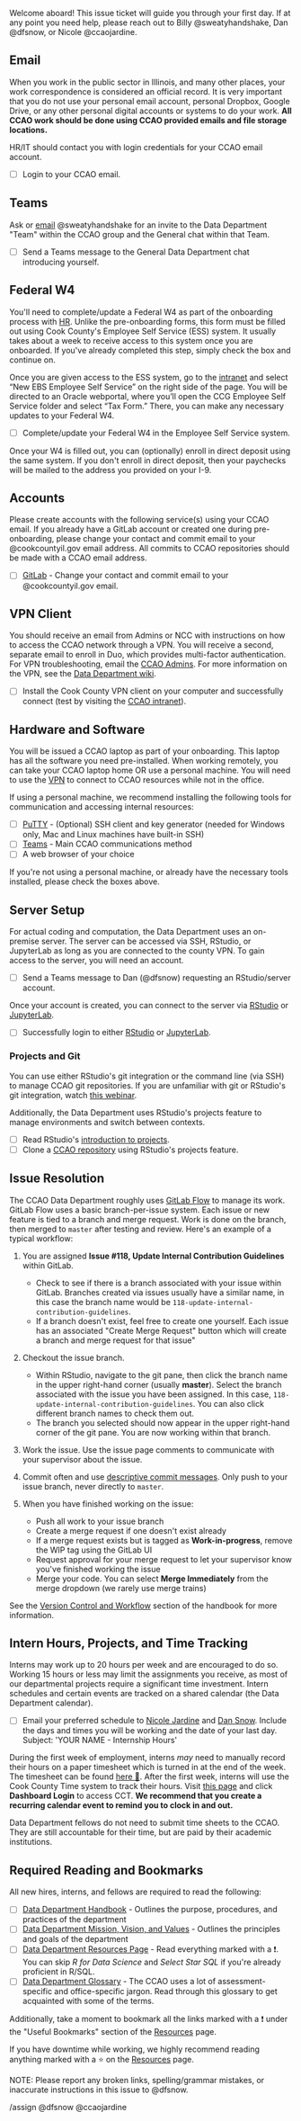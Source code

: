 Welcome aboard! This issue ticket will guide you through your first day. If at any point you need help, please reach out to Billy @sweatyhandshake, Dan @dfsnow, or Nicole @ccaojardine.

## Email

When you work in the public sector in Illinois, and many other places, your work correspondence is considered an official record. It is very important that you do not use your personal email account, personal Dropbox, Google Drive, or any other personal digital accounts or systems to do your work. **All CCAO work should be done using CCAO provided emails and file storage locations.** 

HR/IT should contact you with login credentials for your CCAO email account.

- [ ] Login to your CCAO email.

## Teams

Ask or [email](mailto:william.ridgeway@cookcountyil.gov) @sweatyhandshake for an invite to the Data Department "Team" within the CCAO group and the General chat within that Team.

- [ ] Send a Teams message to the General Data Department chat introducing yourself.

## Federal W4

You'll need to complete/update a Federal W4 as part of the onboarding process with [HR](assessor.ccaohr@cookcountyil.gov). Unlike the pre-onboarding forms, this form must be filled out using Cook County's Employee Self Service (ESS) system. It usually takes about a week to receive access to this system once you are onboarded. If you've already completed this step, simply check the box and continue on.

Once you are given access to the ESS system, go to the [intranet](intranet/) and select “New EBS Employee Self Service” on the right side of the page. You will be directed to an Oracle webportal, where you’ll open the CCG Employee Self Service folder and select “Tax Form.” There, you can make any necessary updates to your Federal W4.

- [ ] Complete/update your Federal W4 in the Employee Self Service system.

Once your W4 is filled out, you can (optionally) enroll in direct deposit using the same system. If you don't enroll in direct deposit, then your paychecks will be mailed to the address you provided on your I-9.

## Accounts

Please create accounts with the following service(s) using your CCAO email. If you already have a GitLab account or created one during pre-onboarding, please change your contact and commit email to your @cookcountyil.gov email address. All commits to CCAO repositories should be made with a CCAO email address.

- [ ] [GitLab](https://gitlab.com/) - Change your contact and commit email to your @cookcountyil.gov email.

## VPN Client

You should receive an email from Admins or NCC with instructions on how to access the CCAO network through a VPN. You will receive a second, separate email to enroll in Duo, which provides multi-factor authentication. For VPN troubleshooting, email the [CCAO Admins](Assessor.admins@cookcountyil.gov). For more information on the VPN, see the [Data Department wiki](https://gitlab.com/groups/ccao-data-science---modeling/-/wikis/People/VPN).

- [ ] Install the Cook County VPN client on your computer and successfully connect (test by visiting the [CCAO intranet](http://intranet/)).

## Hardware and Software 

You will be issued a CCAO laptop as part of your onboarding. This laptop has all the software you need pre-installed. When working remotely, you can take your CCAO laptop home OR use a personal machine. You will need to use the [VPN](#vpn-client) to connect to CCAO resources while not in the office.

If using a personal machine, we recommend installing the following tools for communication and accessing internal resources:

- [ ] [PuTTY](https://www.putty.org/) - (Optional) SSH client and key generator (needed for Windows only, Mac and Linux machines have built-in SSH)
- [ ] [Teams](https://products.office.com/en-us/microsoft-teams/download-app) - Main CCAO communications method
- [ ] A web browser of your choice

If you're not using a personal machine, or already have the necessary tools installed, please check the boxes above.

## Server Setup

For actual coding and computation, the Data Department uses an on-premise server. The server can be accessed via SSH, RStudio, or JupyterLab as long as you are connected to the county VPN. To gain access to the server, you will need an account.

- [ ] Send a Teams message to Dan (@dfsnow) requesting an RStudio/server account.

Once your account is created, you can connect to the server via [RStudio](https://datascience.cookcountyassessor.com/rstudio/) or [JupyterLab](https://datascience.cookcountyassessor.com/jupyter).

- [ ] Successfully login to either [RStudio](https://datascience.cookcountyassessor.com/rstudio) or [JupyterLab](https://datascience.cookcountyassessor.com/jupyter).

### Projects and Git

You can use either RStudio's git integration or the command line (via SSH) to manage CCAO git repositories. If you are unfamiliar with git or RStudio's git integration, watch [this webinar](https://www.rstudio.com/resources/webinars/managing-part-2-github-and-rstudio/).

Additionally, the Data Department uses RStudio's projects feature to manage environments and switch between contexts.

- [ ] Read RStudio's [introduction to projects](https://support.rstudio.com/hc/en-us/articles/200526207-Using-RStudio-Projects).
- [ ] Clone a [CCAO repository](https://gitlab.com/ccao-data-science---modeling/models/ccao_res_avm) using RStudio's projects feature.

## Issue Resolution

The CCAO Data Department roughly uses [GitLab Flow](https://docs.gitlab.com/ee/topics/gitlab_flow.html) to manage its work. GitLab Flow uses a basic branch-per-issue system. Each issue or new feature is tied to a branch and merge request. Work is done on the branch, then merged to `master` after testing and review. Here's an example of a typical workflow:

1. You are assigned **Issue #118, Update Internal Contribution Guidelines** within GitLab.
   * Check to see if there is a branch associated with your issue within GitLab. Branches created via issues usually have a similar name, in this case the branch name would be `118-update-internal-contribution-guidelines`.
   * If a branch doesn't exist, feel free to create one yourself. Each issue has an associated "Create Merge Request" button which will create a branch and merge request for that issue"

2. Checkout the issue branch.
   * Within RStudio, navigate to the git pane, then click the branch name in the upper right-hand corner (usually **master**). Select the branch associated with the issue you have been assigned. In this case, `118-update-internal-contribution-guidelines`. You can also click different branch names to check them out.
   * The branch you selected should now appear in the upper right-hand corner of the git pane. You are now working within that branch.

2. Work the issue. Use the issue page comments to communicate with your supervisor about the issue.

3. Commit often and use [descriptive commit messages](https://commit.style/). Only push to your issue branch, never directly to `master`.

4. When you have finished working on the issue:
   * Push all work to your issue branch
   * Create a merge request if one doesn't exist already
   * If a merge request exists but is tagged as **Work-in-progress**, remove the WIP tag using the GitLab UI
   * Request approval for your merge request to let your supervisor know you've finished working the issue
   * Merge your code. You can select **Merge Immediately** from the merge dropdown (we rarely use merge trains)

See the [Version Control and Workflow](https://gitlab.com/groups/ccao-data-science---modeling/-/wikis/Handbook/Handbook#version-control-and-workflow) section of the handbook for more information.

## Intern Hours, Projects, and Time Tracking

Interns may work up to 20 hours per week and are encouraged to do so. Working 15 hours or less may limit the assignments you receive, as most of our departmental projects require a significant time investment. Intern schedules and certain events are tracked on a shared calendar (the Data Department calendar). 

- [ ] Email your preferred schedule to [Nicole Jardine](mailto:nicole.jardine@cookcountyil.gov) and [Dan Snow](mailto:daniel.snow@cookcountyil.gov). Include the days and times you will be working and the date of your last day. Subject: 'YOUR NAME - Internship Hours'

During the first week of employment, interns _may_ need to manually record their hours on a paper timesheet which is turned in at the end of the week. The timesheet can be found [here :page_facing_up:](/forms/internship/intern-time-sheet.pdf). After the first week, interns will use the Cook County Time system to track their hours. Visit [this page](https://www.cookcountyil.gov/cct) and click **Dashboard Login** to access CCT. **We recommend that you create a recurring calendar event to remind you to clock in and out.**

Data Department fellows do not need to submit time sheets to the CCAO. They are still accountable for their time, but are paid by their academic institutions.

## Required Reading and Bookmarks

All new hires, interns, and fellows are required to read the following:

- [ ] [Data Department Handbook](https://gitlab.com/groups/ccao-data-science---modeling/-/wikis/Handbook/Handbook) - Outlines the purpose, procedures, and practices of the department
- [ ] [Data Department Mission, Vision, and Values](https://gitlab.com/groups/ccao-data-science---modeling/-/wikis/Handbook/Mission%20Vision%20Values) - Outlines the principles and goals of the department
- [ ] [Data Department Resources Page](https://gitlab.com/groups/ccao-data-science---modeling/-/wikis/Handbook/Resources) - Read everything marked with a :exclamation:. You can skip *R for Data Science* and *Select Star SQL* if you're already proficient in R/SQL.
- [ ] [Data Department Glossary](https://gitlab.com/groups/ccao-data-science---modeling/-/wikis/Handbook/Glossary) - The CCAO uses a lot of assessment-specific and office-specific jargon. Read through this glossary to get acquainted with some of the terms.

Additionally, take a moment to bookmark all the links marked with a :exclamation: under the "Useful Bookmarks" section of the [Resources](https://gitlab.com/groups/ccao-data-science---modeling/-/wikis/Handbook/Resources#useful-bookmarks) page.

If you have downtime while working, we highly recommend reading anything marked with a :star: on the [Resources](https://gitlab.com/groups/ccao-data-science---modeling/-/wikis/Handbook/Resources) page.

NOTE: Please report any broken links, spelling/grammar mistakes, or inaccurate instructions in this issue to @dfsnow.

/assign @dfsnow @ccaojardine
